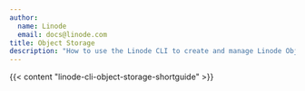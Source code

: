 ```yaml
---
author:
  name: Linode
  email: docs@linode.com
title: Object Storage
description: "How to use the Linode CLI to create and manage Linode Object Storage buckets and objects."
---
```


{{< content "linode-cli-object-storage-shortguide" >}}
